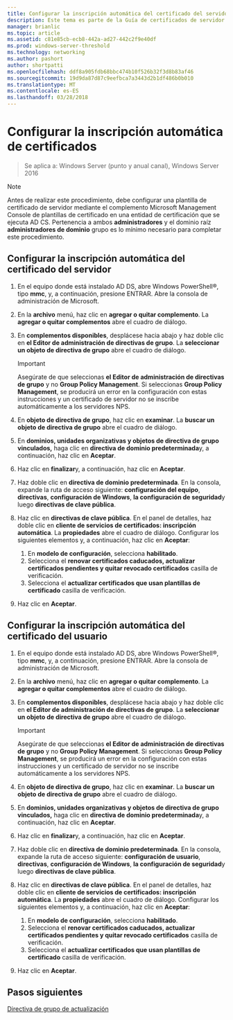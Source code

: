 ```yaml
---
title: Configurar la inscripción automática del certificado del servidor
description: Este tema es parte de la Guía de certificados de servidor de implementación para implementaciones de conexión inalámbrica y cableadas 802.1X
manager: brianlic
ms.topic: article
ms.assetid: c81e85cb-ecb8-442a-ad27-442c2f9e40df
ms.prod: windows-server-threshold
ms.technology: networking
ms.author: pashort
author: shortpatti
ms.openlocfilehash: ddf8a905fdb68bbc474b10f526b32f3d8b83af46
ms.sourcegitcommit: 19d9da87d87c9eefbca7a3443d2b1df486b0b010
ms.translationtype: MT
ms.contentlocale: es-ES
ms.lasthandoff: 03/28/2018
---
```

# <a name="configure-certificate-auto-enrollment"></a>Configurar la inscripción automática de certificados

>Se aplica a: Windows Server (punto y anual canal), Windows Server 2016

> [!NOTE]
> Antes de realizar este procedimiento, debe configurar una plantilla de certificado de servidor mediante el complemento Microsoft Management Console de plantillas de certificado en una entidad de certificación que se ejecuta AD CS.
Pertenencia a ambos **administradores** y el dominio raíz **administradores de dominio** grupo es lo mínimo necesario para completar este procedimiento.

## <a name="configure-server-certificate-auto-enrollment"></a>Configurar la inscripción automática del certificado del servidor

1. En el equipo donde está instalado AD DS, abre Windows PowerShell&reg;, tipo **mmc**, y, a continuación, presione ENTRAR. Abre la consola de administración de Microsoft.
2. En la **archivo** menú, haz clic en **agregar o quitar complemento**. La **agregar o quitar complementos** abre el cuadro de diálogo.
3. En **complementos disponibles**, desplácese hacia abajo y haz doble clic en **el Editor de administración de directivas de grupo**. La **seleccionar un objeto de directiva de grupo** abre el cuadro de diálogo.

     > [!IMPORTANT]
     > Asegúrate de que seleccionas **el Editor de administración de directivas de grupo** y no **Group Policy Management**. Si seleccionas **Group Policy Management**, se producirá un error en la configuración con estas instrucciones y un certificado de servidor no se inscribe automáticamente a los servidores NPS.

4. En **objeto de directiva de grupo**, haz clic en **examinar**. La **buscar un objeto de directiva de grupo** abre el cuadro de diálogo.
5. En **dominios, unidades organizativas y objetos de directiva de grupo vinculados,** haga clic en **directiva de dominio predeterminada**y, a continuación, haz clic en **Aceptar**.
6. Haz clic en **finalizar**y, a continuación, haz clic en **Aceptar**.
7. Haz doble clic en **directiva de dominio predeterminada**. En la consola, expande la ruta de acceso siguiente: **configuración del equipo**, **directivas**, **configuración de Windows**, **la configuración de seguridad**y luego **directivas de clave pública**.
8. Haz clic en **directivas de clave pública**. En el panel de detalles, haz doble clic en **cliente de servicios de certificados: inscripción automática**. La **propiedades** abre el cuadro de diálogo. Configurar los siguientes elementos y, a continuación, haz clic en **Aceptar**:

     1. En **modelo de configuración**, selecciona **habilitado**.
     2. Selecciona el **renovar certificados caducados, actualizar certificados pendientes y quitar revocado certificados** casilla de verificación.
     3. Selecciona el **actualizar certificados que usan plantillas de certificado** casilla de verificación.

9. Haz clic en **Aceptar**.

## <a name="configure-user-certificate-auto-enrollment"></a>Configurar la inscripción automática del certificado del usuario

1. En el equipo donde está instalado AD DS, abre Windows PowerShell&reg;, tipo **mmc**, y, a continuación, presione ENTRAR. Abre la consola de administración de Microsoft.
2. En la **archivo** menú, haz clic en **agregar o quitar complemento**. La **agregar o quitar complementos** abre el cuadro de diálogo.
3. En **complementos disponibles**, desplácese hacia abajo y haz doble clic en **el Editor de administración de directivas de grupo**. La **seleccionar un objeto de directiva de grupo** abre el cuadro de diálogo.

     > [!IMPORTANT]
     > Asegúrate de que seleccionas **el Editor de administración de directivas de grupo** y no **Group Policy Management**. Si seleccionas **Group Policy Management**, se producirá un error en la configuración con estas instrucciones y un certificado de servidor no se inscribe automáticamente a los servidores NPS.

4. En **objeto de directiva de grupo**, haz clic en **examinar**. La **buscar un objeto de directiva de grupo** abre el cuadro de diálogo.
5. En **dominios, unidades organizativas y objetos de directiva de grupo vinculados,** haga clic en **directiva de dominio predeterminada**y, a continuación, haz clic en **Aceptar**.
6. Haz clic en **finalizar**y, a continuación, haz clic en **Aceptar**.
7. Haz doble clic en **directiva de dominio predeterminada**. En la consola, expande la ruta de acceso siguiente: **configuración de usuario**, **directivas**, **configuración de Windows**, **la configuración de seguridad**y luego **directivas de clave pública**.
8. Haz clic en **directivas de clave pública**. En el panel de detalles, haz doble clic en **cliente de servicios de certificados: inscripción automática**. La **propiedades** abre el cuadro de diálogo. Configurar los siguientes elementos y, a continuación, haz clic en **Aceptar**:

     1. En **modelo de configuración**, selecciona **habilitado**.
     2. Selecciona el **renovar certificados caducados, actualizar certificados pendientes y quitar revocado certificados** casilla de verificación.
     3. Selecciona el **actualizar certificados que usan plantillas de certificado** casilla de verificación.

9. Haz clic en **Aceptar**.

## <a name="next-steps"></a>Pasos siguientes

[Directiva de grupo de actualización](refresh-group-policy.md)